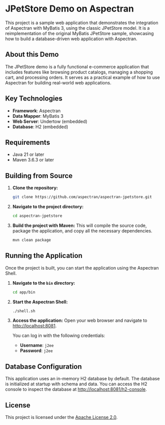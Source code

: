 # JPetStore Demo on Aspectran

This project is a sample web application that demonstrates the integration of Aspectran with MyBatis 3, using the classic JPetStore model. It is a reimplementation of the original MyBatis JPetStore sample, showcasing how to build a database-driven web application with Aspectran.

## About this Demo

The JPetStore demo is a fully functional e-commerce application that includes features like browsing product catalogs, managing a shopping cart, and processing orders. It serves as a practical example of how to use Aspectran for building real-world web applications.

## Key Technologies

- **Framework**: Aspectran
- **Data Mapper**: MyBatis 3
- **Web Server**: Undertow (embedded)
- **Database**: H2 (embedded)

## Requirements

- Java 21 or later
- Maven 3.6.3 or later

## Building from Source

1.  **Clone the repository:**
    ```sh
    git clone https://github.com/aspectran/aspectran-jpetstore.git
    ```

2.  **Navigate to the project directory:**
    ```sh
    cd aspectran-jpetstore
    ```

3.  **Build the project with Maven:**
    This will compile the source code, package the application, and copy all the necessary dependencies.
    ```sh
    mvn clean package
    ```

## Running the Application

Once the project is built, you can start the application using the Aspectran Shell.

1.  **Navigate to the `bin` directory:**
    ```sh
    cd app/bin
    ```

2.  **Start the Aspectran Shell:**
    ```sh
    ./shell.sh
    ```

3.  **Access the application:**
    Open your web browser and navigate to [http://localhost:8081](http://localhost:8081).

    You can log in with the following credentials:
    - **Username**: `j2ee`
    - **Password**: `j2ee`

## Database Configuration

This application uses an in-memory H2 database by default. The database is initialized at startup with schema and data. You can access the H2 console to inspect the database at [http://localhost:8081/h2-console](http://localhost:8081/h2-console).

## License

This project is licensed under the [Apache License 2.0](LICENSE.txt).
